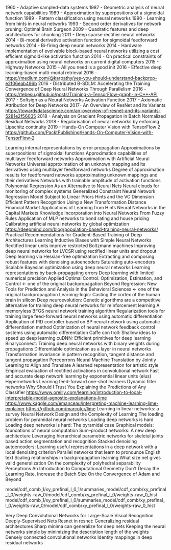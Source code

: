 1960 - Adaptive sampled-data systems
1987 - Geometric analysis of neural network capabilities
1989 - Approximation by superpositions of a sigmoidal function
1989 - Pattern classification using neural networks
1990 - Learning from hints in neural networks
1993 - Second order derivatives for network pruning: Optimal Brain Surgeon
2009 - Quadratic features and deep architectures for chunking
2011 - Deep sparse rectifier neural networks
2014 - Bi-modal derivative activation function for sigmoidal feedforward networks
2014 - Bi-firing deep neural networks
2014 - Hardware implementation of evolvable block-based neural networks utilizing a cost efficient sigmoid-like activation function
2014 - On practical constraints of approximation using neural networks on current digital computers
2015 - Highway Networks
2015 - All you need is a good init
2016 - Effective deep learning-based multi-modal retrieval
2016 - https://medium.com/@karpathy/yes-you-should-understand-backprop-e2f06eab496b
2016 - Distributed B-SDLM: Accelerating the Training Convergence of Deep Neural Networks Through Parallelism
2016 - https://tebesu.github.io/posts/Training-a-TensorFlow-graph-in-C++-API
2017 - Softsign as a Neural Networks Activation Function
2017 - Axiomatic Attribution for Deep Networks
2017-  An Overview of ResNet and its Variants https://towardsdatascience.com/an-overview-of-resnet-and-its-variants-5281e2f56035
2018 - Analysis on Gradient Propagation in Batch Normalized Residual Networks
2018 - Regularisation of neural networks by enforcing Lipschitz continuity
2019 - Hands-On Computer Vision with TensorFlow 2
    https://github.com/PacktPublishing/Hands-On-Computer-Vision-with-TensorFlow-2
 
Learning internal representations by error propagation
Approximations by superpositions of sigmoidal functions
Approximation capabilities of multilayer feedforward networks
Approximation with Artificial Neural Networks
Universal approximation of an unknown mapping and its derivatives using multilayer feedforward networks
Degree of approximation results for feedforward networks approximating unknown mappings and their derivatives
Networks with trainable amplitude of activation functions
Polynomial Regression As an Alternative to Neural Nets
Neural clouds for monitoring of complex systems
Generalized Constraint Neural Network Regression Model Subject to Linear Priors
Hints and the VC Dimension
Efficient Pattern Recognition Using a New Transformation Distance
Financial Market Applications of Learning from Hints Neural Networks in the Capital Markets
Knowledge Incorporation into Neural Networks From Fuzzy Rules
Application of MLP networks to bond rating and house pricing
Calibrating artificial neural networks by global optimization   
https://deepmind.com/blog/population-based-training-neural-networks/
Practical Recommendations for Gradient-Based Training of Deep Architectures
Learning Inductive Biases with Simple Neural Networks
Rectified linear units improve restricted Boltzmann machines
Improving deep neural networks for LVCSR using rectified linear units and dropout
Deep learning via Hessian-free optimization
Extracting and composing robust features with denoising autoencoders
Saturating auto-encoders
Scalable Bayesian optimization using deep neural networks
Learning representations by back-propagating errors
Deep learning with limited numerical precision
Applied Optimal Control: Optimization, Estimation, and Control <- one of the original backpropagation
Beyond Regression: New Tools for Prediction and Analysis in the Behavioral Sciences <- one of the original backpropagation
Learning-logic: Casting the cortex of the human brain in silicon
Deep neuroevolution: Genetic algorithms are a competitive alternative for training deep neural networks for reinforcement learning
A memoryless BFGS neural network training algorithm
Regularization tools for training large feed-forward neural networks using automatic differentiation
Application of PID controller based on BP neural network using automatic differentiation method
Optimization of neural network feedback control systems using automatic differentiation
Caffe con troll: Shallow ideas to speed up deep learning
cuDNN: Efficient primitives for deep learning
Binaryconnect: Training deep neural networks with binary weights during propagations
Differentiable optimization as a layer in neural networks
Transformation invariance in pattern recognition, tangent distance and tangent propagation
Perceprrons
Neural Machine Translation by Jointly Learning to Align and Translate
A learned representation for artistic style
Empirical evaluation of rectified activations in convolutional network
Fast and accurate deep network learning by exponential linear units (elus)
Hypernetworks
Learning feed-forward one-shot learners
Dynamic filter networks
Why Should I Trust You Explaining the Predictions of Any Classifier
https://www.oreilly.com/learning/introduction-to-local-interpretable-model-agnostic-explanations-lime
https://www.kaggle.com/emanceau/interpreting-machine-learning-lime-explainer
https://github.com/marcotcr/lime
Learning in linear networks: a survey
Neural Network Design and the Complexity of Learning
The loading problem for pyramidal neural networks
Loading deep networks is hard
Loading deep networks is hard: The pyramidal case
Graphical models: foundations of neural computation
Sum–product networks: A new deep architecture
Leveraging hierarchical parametric networks for skeletal joints based action segmentation and recognition
Stacked denoising autoencoders: Learning useful representations in a deep network with a local denoising criterion
Parallel networks that learn to pronounce English text
Scaling relationships in backpropagation learning
What size net gives valid generalization
On the complexity of polyhedral separability
Perceptrons An Introduction to Computational Geometry
Don't Decay the Learning Rate, Increase the Batch Size
On the Convergence of Adam and Beyond

model/cdf_comb_1/xy_prefinal_l_0_1/summaries_model/cdf_comb/xy_prefinal_l_0/weights-raw_0/model/cdf_comb/xy_prefinal_l_0/weights-raw_0_hist
model/cdf_comb_1/xy_prefinal_l_0/summaries_model/cdf_comb/xy_prefinal_l_0/weights-raw_0/model/cdf_comb/xy_prefinal_l_0/weights-raw_0_hist

Very Deep Convolutional Networks for Large-Scale Visual Recognition
Deeply-Supervised Nets
Resnet in resnet: Generalizing residual architectures
Sharp minima can generalize for deep nets
Keeping the neural networks simple by minimizing the description length of the weights
Densely connected convolutional networks
Identity mappings in deep residual networks